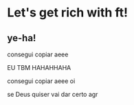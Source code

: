 #  Let's get rich with ft!


## ye-ha!

consegui copiar aeee

EU TBM HAHAHHAHA

consegui copiar aeee 
oi

se Deus quiser vai dar certo agr
